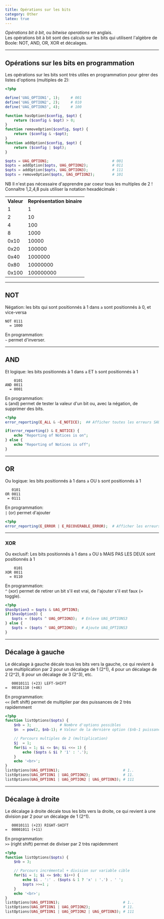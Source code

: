 ```yaml
---
title: Opérations sur les bits
category: Other
latex: true
---
```


*Opérations bit à bit*, ou *bitwise operations* en anglais.  
Les opérations bit à bit sont des calculs sur les bits qui utilisent l'algèbre de Boole: NOT, AND, OR, XOR et décalages.

---

## Opérations sur les bits en programmation

Les opérations sur les bits sont très utiles en programmation pour gérer des listes d'options (multiples de 2):

``` php
<?php

define('UAG_OPTION1', 1);     # 001
define('UAG_OPTION2', 2);     # 010
define('UAG_OPTION3', 4);     # 100

function hasOption($config, $opt) {
    return ($config & $opt) > 0;
}
function removeOption($config, $opt) {
    return ($config & ~$opt);
}
function addOption($config, $opt) {
    return ($config | $opt);
}

$opts = UAG_OPTION1;                             # 001
$opts = addOption($opts, UAG_OPTION2);           # 011
$opts = addOption($opts, UAG_OPTION3);           # 111
$opts = removeOption($opts, UAG_OPTION2);        # 101
```

NB Il n'est pas nécessaire d'apprendre par coeur tous les multiples de 2 !  
Connaître 1,2,4,8 puis utiliser la notation hexadécimale :

<table>
  <tr><th>Valeur</th><th>Représentation binaire</th></tr>
  <tr><td>1</td><td>1</td></tr>
  <tr><td>2</td><td>10</td></tr>
  <tr><td>4</td><td>100</td></tr>
  <tr><td>8</td><td>1000</td></tr>
  <tr><td>0x10</td><td>10000</td></tr>
  <tr><td>0x20</td><td>100000</td></tr>
  <tr><td>0x40</td><td>1000000</td></tr>
  <tr><td>0x80</td><td>10000000</td></tr>
  <tr><td>0x100</td><td>100000000</td></tr>
</table>

---

## NOT

Négation: les bits qui sont positionnés à 1 dans `a` sont positionnés à 0, et vice-versa

    NOT 0111
      = 1000

En programmation:  
`~` permet d'inverser.

---

## AND

Et logique: les bits positionnés à 1 dans `a` ET `b` sont positionnés à 1

        0101
    AND 0011
      = 0001

En programmation:  
`&` (and) permet de tester la valeur d'un bit ou, avec la négation, de supprimer des bits.

``` php
<?php
error_reporting(E_ALL & ~E_NOTICE);  ## Afficher toutes les erreurs SAUF les notices

if(error_reporting() & E_NOTICE) {
    echo "Reporting of Notices is on";
} else {
    echo "Reporting of Notices is off";
}
```

---

## OR

Ou logique: les bits positionnés à 1 dans `a` OU `b` sont positionnés à 1

       0101
    OR 0011
     = 0111

En programmation:  
`|` (or) permet d'ajouter

``` php
<?php
error_reporting(E_ERROR | E_RECOVERABLE_ERROR);  # Afficher les erreurs ET les erreurs recouvrables
```

---

### XOR

Ou exclusif: Les bits positionnés à 1 dans `a` OU `b` MAIS PAS LES DEUX sont positionnés à 1

        0101
    XOR 0011
      = 0110

En programmation:  
`^` (xor) permet de retirer un bit s'il est vrai, de l'ajouter s'il est faux (= toggle).

``` php
<?php
$hasOption3 = $opts & UAG_OPTION3;
if($hasOption3) {
   $opts = ($opts ^ UAG_OPTION3);  # Enleve UAG_OPTIONS3
} else {
   $opts = ($opts ^ UAG_OPTION3);  # Ajoute UAG_OPTIONS3
}
```

---

## Décalage à gauche

Le décalage à gauche décale tous les bits vers la gauche, ce qui revient à une multiplication par 2 pour un décalage de 1 (2^1), 4 pour un décalage de 2 (2^2), 8 pour un décalage de 3 (2^3), etc.

       00010111 (+23) LEFT-SHIFT
    =  00101110 (+46)

En programmation:  
`<<` (left shift) permet de multiplier par des puissances de 2 très rapidemment

``` php
<?php
function listOptions($opts) {
    $nb = 3;             # Nombre d'options possibles
    $n  = pow(2, $nb-1); # Valeur de la dernière option ($nb-1 puissance 2)

    // Parcours multiples de 2 (multiplication)
    $j  = 1;
    for($i = 1; $i <= $n; $i <<= 1) {
        echo ($opts & $i ? '1' : '.');
    }
    echo '<br>';
}
listOptions(UAG_OPTION1);                             # 1..
listOptions(UAG_OPTION1 | UAG_OPTION2);               # 11.
listOptions(UAG_OPTION1 | UAG_OPTION2 | UAG_OPTION3); # 111
```

---

## Décalage à droite

Le décalage à droite décale tous les bits vers la droite, ce qui revient à une division par 2 pour un décalage de 1 (2^1).

       00010111 (+23) RIGHT-SHIFT
    =  00001011 (+11)

En programmation:  
`>>` (right shift) permet de diviser par 2 très rapidemment

``` php
<?php
function listOptions($opts) {
    $nb = 3;

    // Parcours incrémental + division sur variable cible
    for($i = 1; $i <= $nb; $i++) {
        echo $i . ':' . ($opts & 1 ? 'x' : '.') . ' ';
        $opts >>=1 ;
    }
    echo '<br>';
}
listOptions(UAG_OPTION1);                             # 1..
listOptions(UAG_OPTION1 | UAG_OPTION2);               # 11.
listOptions(UAG_OPTION1 | UAG_OPTION2 | UAG_OPTION3); # 111
```
